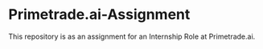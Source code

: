 # Primetrade.ai-Assignment
This repository is as an assignment for an Internship Role at Primetrade.ai.
